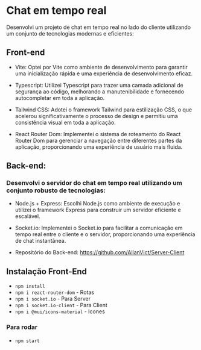 # Chat em tempo real

Desenvolvi um projeto de chat em tempo real no lado do cliente utilizando um conjunto de tecnologias modernas e eficientes:

## Front-end

- Vite:
  Optei por Vite como ambiente de desenvolvimento para garantir uma inicialização rápida e uma experiência de desenvolvimento eficaz.

- Typescript:
  Utilizei Typescript para trazer uma camada adicional de segurança ao código, melhorando a manutenibilidade e fornecendo autocompletar em toda a aplicação.

- Tailwind CSS:
  Adotei o framework Tailwind para estilização CSS, o que acelerou significativamente o processo de design e permitiu uma consistência visual em toda a aplicação.

- React Router Dom:
  Implementei o sistema de roteamento do React Router Dom para gerenciar a navegação entre diferentes partes da aplicação, proporcionando uma experiência de usuário mais fluida.

## Back-end:

### Desenvolvi o servidor do chat em tempo real utilizando um conjunto robusto de tecnologias:

- Node.js + Express:
  Escolhi Node.js como ambiente de execução e utilizei o framework Express para construir um servidor eficiente e escalável.

- Socket.io:
  Implementei o Socket.io para facilitar a comunicação em tempo real entre o cliente e o servidor, proporcionando uma experiência de chat instantânea.

- Repositório do Back-end: https://github.com/AllanVict/Server-Client
  

## Instalação Front-End

- `npm install`
- `npm i react-router-dom` - Rotas
- `npm i socket.io` - Para Server
- `npm i socket.io-client` - Para Client
- `npm i @mui/icons-material` - Icones

### Para rodar

- `npm start`
